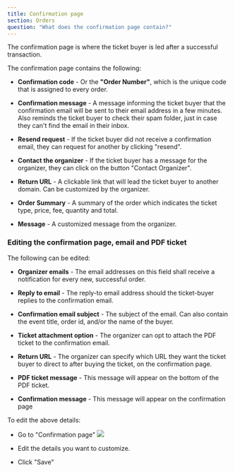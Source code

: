 ```yaml
---
title: Confirmation page
section: Orders
question: "What does the confirmation page contain?"
---
```


The confirmation page is where the ticket buyer is led after a successful transaction.

The confirmation page contains the following:

   * **Confirmation code** - Or the **"Order Number"**, which is the unique code that is assigned to every order.
   
   * **Confirmation message** - A message informing the ticket buyer that the confirmation email will be sent to their email address in a few minutes. Also reminds the ticket buyer to check their spam folder, just in case they can't find the email in their inbox.
   
   * **Resend request** - If the ticket buyer did not receive a confirmation email, they can request for another by clicking "resend".
   
   * **Contact the organizer** - If the ticket buyer has a message for the organizer, they can click on the button "Contact Organizer".
   
   * **Return URL** - A clickable link that will lead the ticket buyer to another domain. Can be customized by the organizer.
   
   * **Order Summary** - A summary of the order which indicates the ticket type, price, fee, quantity and total.
   
   * **Message** - A customized message from the organizer.

### Editing the confirmation page, email and PDF ticket

The following can be edited:

   * **Organizer emails** - The email addresses on this field shall receive a notification for every new, successful order.
   
   * **Reply to email** - The reply-to email address should the ticket-buyer replies to the confirmation email.
   
   * **Confirmation email subject** - The subject of the email. Can also contain the event title, order id, and/or the name of the buyer.
   
   * **Ticket attachment option** - The organizer can opt to attach the PDF ticket to the confirmation email.
   
   * **Return URL** - The organizer can specify which URL they want the ticket buyer to direct to after buying the ticket, on the confirmation page.
   
   * **PDF ticket message** - This message will appear on the bottom of the PDF ticket.
   
   * **Confirmation message** - This message will appear on the confirmation page

To edit the above details:

   * Go to "Confirmation page"
   ![](http://i.imgur.com/3InU2g1.png)
   
   * Edit the details you want to customize.
   
   * Click "Save"
